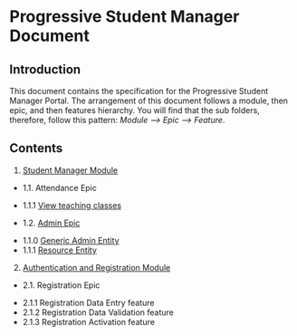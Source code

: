 # Progressive Student Manager Document

## Introduction
This document contains the specification for the Progressive Student Manager Portal.  The arrangement of this document follows a module, then epic, and then features hierarchy.  You will find that the sub folders, therefore, follow this pattern:  *Module --> Epic --> Feature*.
## Contents

1. [Student Manager Module](studmgr/readme.md)
 - 1.1. Attendance Epic 
  * 1.1.1 [View teaching classes](https://github.com/JohnAPedagogy/ProgressiveStudentHackathon/blob/main/2021/specs/studmgr/attendance/ViewTeachingClasses.md)
 - 1.2. [Admin Epic ](https://github.com/JohnAPedagogy/ProgressiveStudentHackathon/blob/main/2021/specs/studmgr/admin/readme.md)
  * 1.1.0 [Generic Admin Entity](https://github.com/JohnAPedagogy/ProgressiveStudentHackathon/blob/main/2021/spec/studmgr/admin/generic.md)
  * 1.1.1 [Resource Entity](https://github.com/JohnAPedagogy/ProgressiveStudentHackathon/blob/main/2021/specs/studmgr/admin/ResourceEntityFeature/readme.md)
2. [Authentication and Registration Module](auth/readme.md)
 - 2.1. Registration Epic
  * 2.1.1 Registration Data Entry feature
  * 2.1.2 Registration Data Validation feature
  * 2.1.3 Registration Activation feature
  
